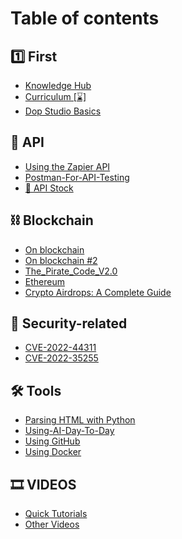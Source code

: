 # Table of contents

## 1️⃣ First

* [Knowledge Hub](README.md)
* [Curriculum \[⌛\]](first/curriculum.md)
* [Dop Studio Basics](first/dop-studio-basics.md)

## 🔌 API

* [Using the Zapier API](Using-Zapier-API.md)
* [Postman-For-API-Testing](Postman-For-API-Testing.md)
* [📝 API Stock](api/api-stock.md)

## ⛓️ Blockchain

* [Οn blockchain](blockchain/on-blockchain.md)
* [Οn blockchain #2](blockchain/on-blockchain-2.md)
* [The\_Pirate\_Code\_V2.0](blockchain/the\_pirate\_code\_v2.0.md)
* [Ethereum](blockchain/ethereum\_fundamentals.md)
* [Crypto Airdrops:                                           A Complete Guide](blockchain/crypto-airdrops-a-complete-guide.md)

## 🔐 Security-related

* [CVE-2022-44311](cve-2022-44311.md)
* [CVE-2022-35255](cve-2022-35255.md)

## 🛠️ Tools

* [Parsing HTML with Python](<README (1).md>)
* [Using-AI-Day-To-Day](Using-AI-Day-To-Day.md)
* [Using GitHub](Using-GitHub.md)
* [Using Docker](tools/using-docker.md)

## 🎞️ VIDEOS

* [Quick Tutorials](videos/quick-tutorials.md)
* [Other Videos](videos/other-videos.md)
